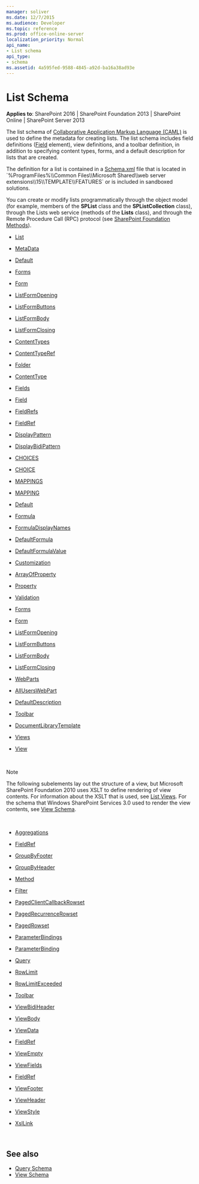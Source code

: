 ```yaml
---
manager: soliver
ms.date: 12/7/2015
ms.audience: Developer
ms.topic: reference
ms.prod: office-online-server
localization_priority: Normal
api_name:
- List schema
api_type:
- schema
ms.assetid: 4a595fed-9588-4845-a92d-ba16a38ad93e
---
```


# List Schema

**Applies to**: SharePoint 2016 | SharePoint Foundation 2013 | SharePoint Online | SharePoint Server 2013

The list schema of [Collaborative Application Markup Language (CAML)](introduction-to-collaborative-application-markup-language-caml.md) is used to define the metadata for creating lists. The list schema includes field definitions ([Field](field-element-list.md) element), view definitions, and a toolbar definition, in addition to specifying content types, forms, and a default description for lists that are created. 

The definition for a list is contained in a [Schema.xml](https://msdn.microsoft.com/library/c2f01064-80d8-47ee-b602-ecf4c480ac56(Office.15).aspx) file that is located in `%ProgramFiles%\\Common Files\\Microsoft Shared\\web server extensions\\15\\TEMPLATE\\FEATURES` or is included in sandboxed solutions.

You can create or modify lists programmatically through the object model (for example, members of the **SPList** class and the **SPListCollection** class), through the Lists web service (methods of the **Lists** class), and through the Remote Procedure Call (RPC) protocol (see [SharePoint Foundation Methods](https://msdn.microsoft.com/library/fb791985-a9e4-4c94-b94a-1b3c7f00457a(Office.15).aspx)).


- [List](list-element-list.md)

- [MetaData](metadata-element-list.md)

- [Default](default-element-listform.md)

- [Forms](forms-element-list.md)

- [Form](form-element-list.md)

- [ListFormOpening](listformopening-element-list.md)

- [ListFormButtons](listformbuttons-element-list.md)

- [ListFormBody](listformbody-element-list.md)

- [ListFormClosing](listformclosing-element-list.md)

- [ContentTypes](contenttypes-element-list.md)

- [ContentTypeRef](contenttyperef-element-list.md)

- [Folder](folder-element-list.md)

- [ContentType](contenttype-element-contenttype.md)

- [Fields](fields-element-list.md)

- [Field](field-element-list.md)

- [FieldRefs](fieldrefs-element-list.md)

- [FieldRef](fieldref-element-query.md)

- [DisplayPattern](displaypattern-element-list.md)

- [DisplayBidiPattern](displaybidipattern-element-list.md)

- [CHOICES](choices-element-list.md)

- [CHOICE](choice-element-list.md)

- [MAPPINGS](mappings-element-list.md)

- [MAPPING](mapping-element-list.md)

- [Default](default-element-listfield.md)

- [Formula](formula-element-list.md)

- [FormulaDisplayNames](formuladisplaynames-element-list.md)

- [DefaultFormula](defaultformula-element-list.md)

- [DefaultFormulaValue](defaultformulavalue-element-list.md)

- [Customization](customization-element-list.md)

- [ArrayOfProperty](arrayofproperty-element-list.md)

- [Property](property-element-list.md)

- [Validation](validation-element-list.md)

- [Forms](forms-element-list.md)

- [Form](form-element-list.md)

- [ListFormOpening](listformopening-element-list.md)

- [ListFormButtons](listformbuttons-element-list.md)

- [ListFormBody](listformbody-element-list.md)

- [ListFormClosing](listformclosing-element-list.md)

- [WebParts](webparts-element-list.md)

- [AllUsersWebPart](alluserswebpart-element-list.md)

- [DefaultDescription](defaultdescription-element-list.md)

- [Toolbar](toolbar-element-list.md)

- [DocumentLibraryTemplate](documentlibrarytemplate-element-list.md)

- [Views](views-element-list.md)

- [View](view-element-list.md)

<br/>

> [!NOTE] 
> The following subelements lay out the structure of a view, but Microsoft SharePoint Foundation 2010 uses XSLT to define rendering of view contents. For information about the XSLT that is used, see [List Views](https://msdn.microsoft.com/library/43e6ba7e-eddb-418a-a570-c0815016fc17(Office.15).aspx). For the schema that Windows SharePoint Services 3.0 used to render the view contents, see [View Schema](view-schema.md).

<br/>

- [Aggregations](aggregations-element-list.md)

- [FieldRef](fieldref-element-list.md)

- [GroupByFooter](groupbyfooter-element-list.md)

- [GroupByHeader](groupbyheader-element-list.md)

- [Method](method-element-list.md)

- [Filter](filter-element-list.md)

- [PagedClientCallbackRowset](pagedclientcallbackrowset-element-list.md)

- [PagedRecurrenceRowset](pagedrecurrencerowset-element-list.md)

- [PagedRowset](pagedrowset-element-list.md)

- [ParameterBindings](parameterbindings-element-list.md)

- [ParameterBinding](parameterbinding-element-list.md)

- [Query](query-element-list.md)

- [RowLimit](rowlimit-element-list.md)

- [RowLimitExceeded](rowlimitexceeded-element-list.md)

- [Toolbar](https://msdn.microsoft.com/library/23251c2b-1172-4ac8-bde2-46c1e682a91c(Office.15).aspx)

- [ViewBidiHeader](viewbidiheader-element-list.md)

- [ViewBody](viewbody-element-list.md)

- [ViewData](viewdata-element-list.md)

- [FieldRef](https://msdn.microsoft.com/en-us/library/ms436424.aspx)

- [ViewEmpty](viewempty-element-list.md)

- [ViewFields](viewfields-element-list.md)

- [FieldRef](fieldref-element-list.md)

- [ViewFooter](viewfooter-element-list.md)

- [ViewHeader](viewheader-element-list.md)

- [ViewStyle](viewstyle-element-list.md)

- [XslLink](xsllink-element-list.md)


<br/>

## See also

- [Query Schema](query-schema.md)
- [View Schema](view-schema.md)








